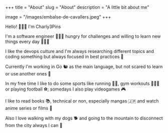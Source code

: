 +++
title = "About"
slug = "About"
description = "A little bit about me"

image = "/images/embalse-de-cavallers.jpeg"
+++

Hello! 🙋🏻‍♂️ I'm Charly3Pins 

I'm a software engineer 👨🏻‍💻 hungry for challenges and willing to learn new things every day 🙇🏻‍♂️

I like the devops culture and I'm always researching different topics and coding something but always focused in best practices 📜

Currently I'm working in Go 🐿️ as the main language, but not scared to learn or use another ones 🎉 

In my free time I like to do some sports like running 🏃🏻, gym workouts 🏋🏻‍♂️ or playing football ⚽; somedays I also play videogames 🎮

I like to read books 📚, technical or non, especially mangas 🇯🇵 and watch anime series or films 👹

Also I love walking with my dogs 🐕 and going to the mountain to disconnect from the city always I can 🌄